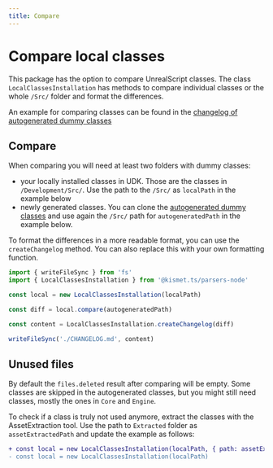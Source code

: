 ```yaml
---
title: Compare
---
```


# Compare local classes

This package has the option to compare UnrealScript classes. The class `LocalClassesInstallation` has methods to compare individual classes or the whole `/Src/` folder and format the differences.

An example for comparing classes can be found in the [changelog of autogenerated dummy classes](https://github.com/ghostrider-05/RL-dummy-classes2/blob/main/CHANGELOG.md)

## Compare

When comparing you will need at least two folders with dummy classes:

- your locally installed classes in UDK. Those are the classes in `/Development/Src/`. Use the path to the `/Src/` as `localPath` in the example below
- newly generated classes. You can clone the [autogenerated dummy classes](https://github.com/ghostrider-05/RL-dummy-classes2) and use again the `/Src/` path for `autogeneratedPath` in the example below.

To format the differences in a more readable format, you can use the `createChangelog` method.
You can also replace this with your own formatting function.

```ts
import { writeFileSync } from 'fs'
import { LocalClassesInstallation } from '@kismet.ts/parsers-node'

const local = new LocalClassesInstallation(localPath)

const diff = local.compare(autogeneratedPath)

const content = LocalClassesInstallation.createChangelog(diff)

writeFileSync('./CHANGELOG.md', content)
```

## Unused files

By default the `files.deleted` result after comparing will be empty. Some classes are skipped in the autogenerated classes, but you might still need classes, mostly the ones in `Core` and `Engine`.

To check if a class is truly not used anymore, extract the classes with the AssetExtraction tool.
Use the path to `Extracted` folder as `assetExtractedPath` and update the example as follows:

```diff
+ const local = new LocalClassesInstallation(localPath, { path: assetExtractedPath })
- const local = new LocalClassesInstallation(localPath)
```
